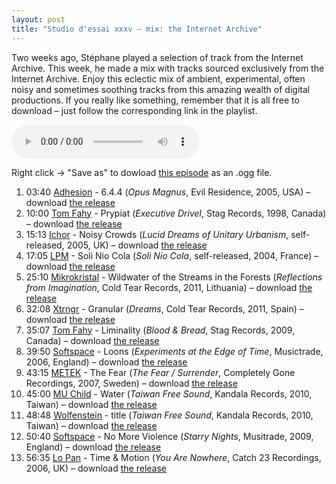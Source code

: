 ```yaml
---
layout: post
title: "Studio d'essai xxxv – mix: the Internet Archive"
---
```


Two weeks ago, Stéphane played a selection of track from the Internet Archive. This week, he made a mix with tracks sourced exclusively from the Internet Archive. Enjoy this eclectic mix of ambient, experimental, often noisy and sometimes soothing tracks from this amazing wealth of digital productions. If you really like something, remember that it is all free to download – just follow the corresponding link in the playlist.

<audio src="https://raw.githubusercontent.com/studio-dessai/podcasts/master/2015-03-26%20studio%20d%27essai%20xxxv.ogg" controls>
Your browser cannot play embedded audio. Download a better browser: but in the meantime, listen to the episode by downloading it below.
</audio>

Right click → "Save as" to dowload <a
href="https://raw.githubusercontent.com/studio-dessai/podcasts/master/2015-03-26%20studio%20d%27essai%20xxxv.ogg">this episode</a> as an .ogg file.

1. 03:40  [Adhesion](https://musicbrainz.org/artist/0df338b5-062d-4d22-a196-526c6b89f07b) - 6.4.4 (_Opus Magnus_, Evil Residence, 2005, USA) – download [the release](https://archive.org/details/OpusMagnus)
1. 10:00 [Tom Fahy](https://musicbrainz.org/artist/c451aab5-89ae-48d2-ac56-26ae48c79f42) - Prypiat (_Executive Drivel_, Stag Records, 1998, Canada) – download [the release](https://archive.org/details/EXECUTIVE-DRIVEL)
1. 15:13 [Ichor](https://musicbrainz.org/artist/3e1e3d0b-6e27-4eb4-a3c6-f8dcbbab6bd7) - Noisy Crowds (_Lucid Dreams of Unitary Urbanism_, self-released, 2005, UK) – download [the release](https://archive.org/details/Lucid_Dreams_Of_Unitary_Urbanism)
1. 17:05 [LPM](https://musicbrainz.org/artist/2c408ea3-4a03-43fc-b17b-0fda87033021) - Soli Nio Cola (_Soli Nio Cola_, self-released, 2004, France) – download [the release](https://archive.org/details/SoliNioCola)
1. 25:10 [Mikrokristal](http://musicbrainz.org/artist/f495809d-4c29-4bca-988c-4ded2df8dd00) - Wildwater of the Streams in the Forests (_Reflections from Imagination_, Cold Tear Records, 2011, Lithuania) – download [the release](https://archive.org/details/Mikrokristal-ReflectionsFromImagination)
1. 32:08 [Xtrngr](http://musicbrainz.org/artist/eed09d0b-ff1d-4f7a-b61f-c5ffb0890e4a) - Granular (_Dreams_, Cold Tear Records, 2011, Spain) – download [the release](https://archive.org/details/Xtrngr-Dreams)
1. 35:07 [Tom Fahy](https://musicbrainz.org/artist/c451aab5-89ae-48d2-ac56-26ae48c79f42) - Liminality (_Blood & Bread_, Stag Records, 2009, Canada) – download [the release](https://archive.org/details/blood-and-bread)
1. 39:50 [Softspace](http://musicbrainz.org/artist/fade89dd-a50f-44f3-aa38-dcf5662f88c7) - Loons (_Experiments at the Edge of Time_, Musictrade, 2006, England) – download [the release](https://archive.org/details/mt007)
1. 43:15 [METEK](http://musicbrainz.org/artist/aae8aad1-da38-4603-b4f1-2c5271d8e999) - The Fear (_The Fear / Surrender_, Completely Gone Recordings, 2007, Sweden) – download [the release](https://archive.org/details/Metek-TheFear-Surrender)
1. 45:00 [MU Child](https://musicbrainz.org/artist/984f8b32-2867-4bef-8108-50e10bd359af) - Water (_Taiwan Free Sound_, Kandala Records, 2010, Taiwan) – download [the release](ttps://archive.org/details/TaiwanFreeSound)
1. 48:48 [Wolfenstein](https://musicbrainz.org/artist/ea51cd65-6592-4604-a159-1cee42dea7b9) - title (_Taiwan Free Sound_, Kandala Records, 2010, Taiwan) – download [the release](ttps://archive.org/details/TaiwanFreeSound)
1. 50:40 [Softspace](http://musicbrainz.org/artist/fade89dd-a50f-44f3-aa38-dcf5662f88c7) - No More Violence (_Starry Nights_, Musitrade, 2009, England) – download [the release](https://archive.org/details/mt023)
1. 56:35 [Lo Pan](https://musicbrainz.org/artist/2651e5d9-c7bb-4a3a-91b2-9c1902797970) - Time & Motion (_You Are Nowhere_, Catch 23 Recordings, 2006, UK) – download [the release](https://archive.org/details/LO_PAN)